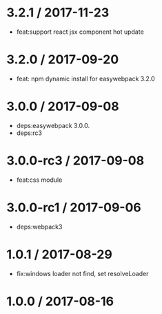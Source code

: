 
3.2.1 / 2017-11-23
==================

  * feat:support react jsx component hot update

3.2.0 / 2017-09-20
==================

  * feat: npm dynamic install for easywebpack 3.2.0

3.0.0 / 2017-09-08
==================

  * deps:easywebpack 3.0.0.
  * deps:rc3

3.0.0-rc3 / 2017-09-08
======================

  * feat:css module

3.0.0-rc1 / 2017-09-06
======================

  * deps:webpack3

1.0.1 / 2017-08-29
==================

  * fix:windows loader not find, set resolveLoader

1.0.0 / 2017-08-16
==================


